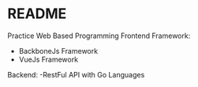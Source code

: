 # README
Practice Web Based Programming 
Frontend Framework:
- BackboneJs Framework
- VueJs Framework

Backend:
-RestFul API with Go Languages